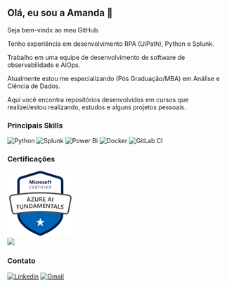 ## Olá, eu sou a Amanda :wave:

Seja bem-vindx ao meu GitHub.

Tenho experiência em desenvolvimento RPA (UiPath), Python e Splunk.

Trabalho em uma equipe de desenvolvimento de software de observabilidade e AIOps.

Atualmente estou me especializando (Pós Graduação/MBA) em Análise e Ciência de Dados.

Aqui você encontra repositórios desenvolvidos em cursos que realizei/estou realizando, estudos e alguns projetos pessoais.


### Principais Skills

![Python](https://img.shields.io/badge/python-3670A0?style=for-the-badge&logo=python&logoColor=ffdd54)
![Splunk](https://img.shields.io/badge/splunk-%23000000.svg?style=for-the-badge&logo=splunk&logoColor=white)
![Power Bi](https://img.shields.io/badge/power_bi-F2C811?style=for-the-badge&logo=powerbi&logoColor=black)
![Docker](https://img.shields.io/badge/docker-%230db7ed.svg?style=for-the-badge&logo=docker&logoColor=white)
![GitLab CI](https://img.shields.io/badge/gitlab%20ci-%23181717.svg?style=for-the-badge&logo=gitlab&logoColor=white)


### Certificações

<a href="https://www.credly.com/badges/35090127-6b7d-4571-8620-94c2599733b6/public_url">
  <img src="./badges/azure-ai-fundamentals-600x600.png" alt="badge ai-900" width="150px" text-align="center">
</a>


<div>
  <a href="https://github.com/amandashichinoe">
    <img src="https://github-readme-stats.anuraghazra1.vercel.app/api/top-langs/?username=amandashichinoe&langs_count=8&layout=compact&theme=monokai"/>
  </a>
</div>


### Contato

[![Linkedin](https://img.shields.io/badge/LinkedIn-0077B5?style=for-the-badge&logo=linkedin&logoColor=white&link=https://www.linkedin.com/in/amandashichinoe/)](https://www.linkedin.com/in/amandashichinoe/) 
[![Gmail](https://img.shields.io/badge/Gmail-red?style=for-the-badge&logo=gmail&logoColor=white&link=mailto:amandashichinoe@gmail.com)](mailto:amandashichinoe@gmail.com)
